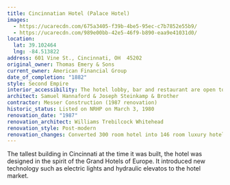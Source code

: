 ```yaml
---
title: Cincinnatian Hotel (Palace Hotel)
images:
  - https://ucarecdn.com/675a3405-f39b-4be5-95ec-c7b7852e55b9/
  - https://ucarecdn.com/989e00bb-42e5-46f9-b890-eaa9e41031d0/
location:
  lat: 39.102464
  lng: -84.513822
address: 601 Vine St., Cincinnati, OH  45202
original_owner: Thomas Emery & Sons
current_owner: American Financial Group
date_of_completion: "1882"
style: Second Empire
interior_accessibility: The hotel lobby, bar and restaurant are open to the public.
architect: Samuel Hannaford & Joseph Steinkamp & Brother
contractor: Messer Construction (1987 renovation)
historic_status: Listed on NRHP on March 3, 1980
renovation_date: "1987"
renovation_architect: Williams Trebilcock Whitehead
renovation_style: Post-modern
renovation_changes: Converted 300 room hotel into 146 room luxury hotel.
---
```


The tallest building in Cincinnati at the time it was built, the hotel was designed in the spirit of the Grand Hotels of Europe. It introduced new technology such as electric lights and hydraulic elevatos to the hotel market.
